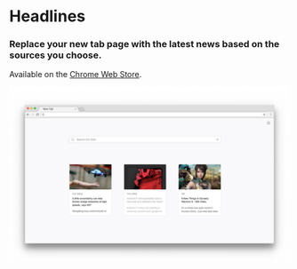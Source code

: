 # Headlines

### Replace your new tab page with the latest news based on the sources you choose.

Available on the [Chrome Web Store](https://chrome.google.com/webstore/detail/headlines/ecgmdohhjabfepiagglidampbkfmmlcm/related?authuser=2).

![Headlines Screenshot](assets/screenshot.jpg)